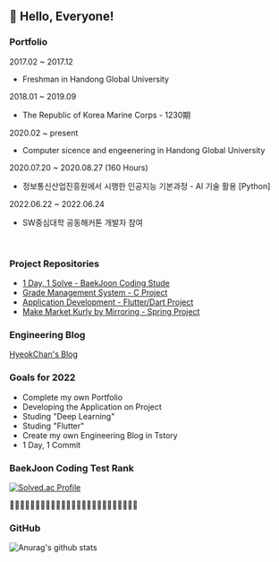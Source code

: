 <h2>👋 Hello, Everyone!</h2>
<h3>Portfolio</h3><div>
2017.02 ~ 2017.12<br>
  <ul><li>Freshman in Handong Global University</li></ul>
2018.01 ~ 2019.09<br>
  <ul><li>The Republic of Korea Marine Corps - 1230期</li></ul>
2020.02 ~ present<br>
  <ul><li>Computer sicence and engeenering in Handong Global University</li></ul>
2020.07.20 ~ 2020.08.27 (160 Hours) <br>
  <ul><li>정보통신산업진흥원에서 시행한 인공지능 기본과정 - AI 기술 활용 [Python] </li></ul>
2022.06.22 ~ 2022.06.24<br>
  <ul><li>SW중심대학 공동해커톤 개발자 참여</li></ul>
</div><br>

<h3>Project Repositories</h3>
<ul>
  <li><a href="https://github.com/gurcks8989/CodingTest/tree/master/BaekJoon">1 Day, 1 Solve - BaekJoon Coding Stude</a></li>
  <li><a href="https://github.com/gurcks8989/OSSL">Grade Management System - C Project</a></li>
  <li><a href="https://github.com/gurcks8989/Flutter">Application Development - Flutter/Dart Project</a></li>
  <li><a href="https://springcamp.herokuapp.com">Make Market Kurly by Mirroring - Spring Project</a></li>
</ul>

<h3>Engineering Blog</h3>
<a href="https://coding-leaf.tistory.com/">HyeokChan's Blog</a>
<h3>Goals for 2022</h3>
<ul>
  <li>Complete my own Portfolio</li>
  <li>Developing the Application on Project</li>
  <li>Studing "Deep Learning"</li>
  <li>Studing "Flutter"</li>
  <li>Create my own Engineering Blog in Tstory</li>
  <li>1 Day, 1 Commit</li>
</ul>

<h3>BaekJoon Coding Test Rank</h3>

[![Solved.ac Profile](http://mazassumnida.wtf/api/v2/generate_badge?boj=gurcks8989)](https://solved.ac/gurcks8989) 


🌱🌱🌱🌱🌱🌱🌱🌱🌱🌱🌱🌱🌱🌱🌱🌱🌱🌱🌱🌱🌱🌱🌱🌱🌱

<h3>GitHub</h3>

![Anurag's github stats](https://github-readme-stats.vercel.app/api?username=gurcks8989&show_icons=true&theme=dracula)

<!--
**gurcks8989/gurcks8989** is a ✨ _special_ ✨ repository because its `README.md` (this file) appears on your GitHub profile.

Here are some ideas to get you started:

- 🔭 I’m currently working on ...
- 🌱 I’m currently learning ...
- 👯 I’m looking to collaborate on ...
- 🤔 I’m looking for help with ...
- 💬 Ask me about ...
- 📫 How to reach me: ...
- 😄 Pronouns: ...
- ⚡ Fun fact: ...
-->
